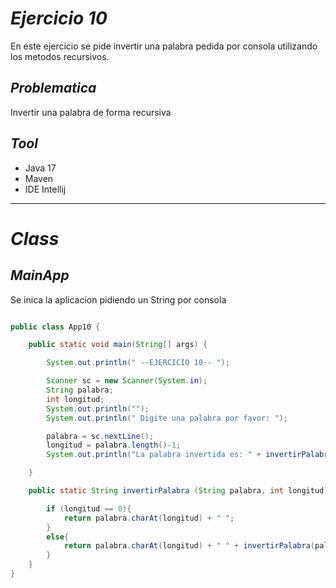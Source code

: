 # _Ejercicio 10_

En este ejercicio se pide invertir una palabra pedida por consola utilizando los metodos recursivos.

## _Problematica_
Invertir una palabra de forma recursiva

## _Tool_

- Java 17
- Maven
- IDE Intellij

-----

# _Class_

## _MainApp_

Se inica la aplicacion pidiendo un String por consola

```java

public class App10 {

    public static void main(String[] args) {

        System.out.println(" --EJERCICIO 10-- ");

        Scanner sc = new Scanner(System.in);
        String palabra;
        int longitud;
        System.out.println("");
        System.out.println(" Digite una palabra por favor: ");

        palabra = sc.nextLine();
        longitud = palabra.length()-1;
        System.out.println("La palabra invertida es: " + invertirPalabra(palabra,longitud));

    }

    public static String invertirPalabra (String palabra, int longitud){

        if (longitud == 0){
            return palabra.charAt(longitud) + " ";
        }
        else{
            return palabra.charAt(longitud) + " " + invertirPalabra(palabra,longitud-1);
        }
    }
}
```